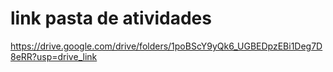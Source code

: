 # link pasta de atividades
https://drive.google.com/drive/folders/1poBScY9yQk6_UGBEDpzEBi1Deg7D8eRR?usp=drive_link
